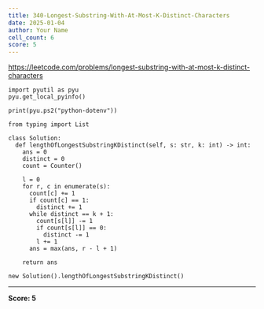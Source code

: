 ```yaml
---
title: 340-Longest-Substring-With-At-Most-K-Distinct-Characters
date: 2025-01-04
author: Your Name
cell_count: 6
score: 5
---
```


https://leetcode.com/problems/longest-substring-with-at-most-k-distinct-characters


```
import pyutil as pyu
pyu.get_local_pyinfo()
```


```
print(pyu.ps2("python-dotenv"))
```


```
from typing import List
```


```
class Solution:
  def lengthOfLongestSubstringKDistinct(self, s: str, k: int) -> int:
    ans = 0
    distinct = 0
    count = Counter()

    l = 0
    for r, c in enumerate(s):
      count[c] += 1
      if count[c] == 1:
        distinct += 1
      while distinct == k + 1:
        count[s[l]] -= 1
        if count[s[l]] == 0:
          distinct -= 1
        l += 1
      ans = max(ans, r - l + 1)

    return ans
```


```
new Solution().lengthOfLongestSubstringKDistinct()
```


---
**Score: 5**